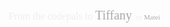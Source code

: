 <html> 
<canvas id=c></canvas>
<p>From the codepals to <a href="https://codepen.io/tmrDevelops">Tiffany</a><span>, by <a href="https://codepen.io/towc">Matei</a></span></p>
<style>
canvas {
	position: absolute;
	top: 0;
	left: 0;
}
p {
	margin: 0 0;
	position: absolute;
	font: 16px Verdana;
	color: #eee;
	height: 25px;
	top: calc( 100vh - 30px );
	text-shadow: 0 0 2px white;
}
p a {
	text-decoration: none;
	color: #aaa;
}
span {
	font-size: 11px;
}
p > a:first-of-type {
	font-size: 20px;
}
body {
	overflow: hidden;
} </style>
<script>
var w = c.width = window.innerWidth,
		h = c.height = window.innerHeight,
		ctx = c.getContext( '2d' ),
		
		hw = w / 2, // half-width
		hh = h / 2,
		
		opts = {
			strings: [ 'HAPPY', 'BIRTHDAY!' JOEL MULONGO ],
			charSize: 30,
			charSpacing: 35,
			lineHeight: 40,
			
			cx: w / 2,
			cy: h / 2,
			
			fireworkPrevPoints: 10,
			fireworkBaseLineWidth: 5,
			fireworkAddedLineWidth: 8,
			fireworkSpawnTime: 200,
			fireworkBaseReachTime: 30,
			fireworkAddedReachTime: 30,
			fireworkCircleBaseSize: 20,
			fireworkCircleAddedSize: 10,
			fireworkCircleBaseTime: 30,
			fireworkCircleAddedTime: 30,
			fireworkCircleFadeBaseTime: 10,
			fireworkCircleFadeAddedTime: 5,
			fireworkBaseShards: 5,
			fireworkAddedShards: 5,
			fireworkShardPrevPoints: 3,
			fireworkShardBaseVel: 4,
			fireworkShardAddedVel: 2,
			fireworkShardBaseSize: 3,
			fireworkShardAddedSize: 3,
			gravity: .1,
			upFlow: -.1,
			letterContemplatingWaitTime: 360,
			balloonSpawnTime: 20,
			balloonBaseInflateTime: 10,
			balloonAddedInflateTime: 10,
			balloonBaseSize: 20,
			balloonAddedSize: 20,
			balloonBaseVel: .4,
			balloonAddedVel: .4,
			balloonBaseRadian: -( Math.PI / 2 - .5 ),
			balloonAddedRadian: -1,
		},
		calc = {
			totalWidth: opts.charSpacing * Math.max( opts.strings[0].length, opts.strings[1].length )
		},
		
		Tau = Math.PI * 2,
		TauQuarter = Tau / 4,
		
		letters = [];

ctx.font = opts.charSize + 'px Verdana';

function Letter( char, x, y ){
	this.char = char;
	this.x = x;
	this.y = y;
	
	this.dx = -ctx.measureText( char ).width / 2;
	this.dy = +opts.charSize / 2;
	
	this.fireworkDy = this.y - hh;
	
	var hue = x / calc.totalWidth * 360;
	
	this.color = 'hsl(hue,80%,50%)'.replace( 'hue', hue );
	this.lightAlphaColor = 'hsla(hue,80%,light%,alp)'.replace( 'hue', hue );
	this.lightColor = 'hsl(hue,80%,light%)'.replace( 'hue', hue );
	this.alphaColor = 'hsla(hue,80%,50%,alp)'.replace( 'hue', hue );
	
	this.reset();
}
Letter.prototype.reset = function(){
	
	this.phase = 'firework';
	this.tick = 0;
	this.spawned = false;
	this.spawningTime = opts.fireworkSpawnTime * Math.random() |0;
	this.reachTime = opts.fireworkBaseReachTime + opts.fireworkAddedReachTime * Math.random() |0;
	this.lineWidth = opts.fireworkBaseLineWidth + opts.fireworkAddedLineWidth * Math.random();
	this.prevPoints = [ [ 0, hh, 0 ] ];
}
Letter.prototype.step = function(){
	
	if( this.phase === 'firework' ){
		
		if( !this.spawned ){
			
			++this.tick;
			if( this.tick >= this.spawningTime ){
				
				this.tick = 0;
				this.spawned = true;
			}
			
		} else {
			
			++this.tick;
			
			var linearProportion = this.tick / this.reachTime,
					armonicProportion = Math.sin( linearProportion * TauQuarter ),
					
					x = linearProportion * this.x,
					y = hh + armonicProportion * this.fireworkDy;
			
			if( this.prevPoints.length > opts.fireworkPrevPoints )
				this.prevPoints.shift();
			
			this.prevPoints.push( [ x, y, linearProportion * this.lineWidth ] );
			
			var lineWidthProportion = 1 / ( this.prevPoints.length - 1 );
			
			for( var i = 1; i < this.prevPoints.length; ++i ){
				
				var point = this.prevPoints[ i ],
						point2 = this.prevPoints[ i - 1 ];
					
				ctx.strokeStyle = this.alphaColor.replace( 'alp', i / this.prevPoints.length );
				ctx.lineWidth = point[ 2 ] * lineWidthProportion * i;
				ctx.beginPath();
				ctx.moveTo( point[ 0 ], point[ 1 ] );
				ctx.lineTo( point2[ 0 ], point2[ 1 ] );
				ctx.stroke();
			
			}
			
			if( this.tick >= this.reachTime ){
				
				this.phase = 'contemplate';
				
				this.circleFinalSize = opts.fireworkCircleBaseSize + opts.fireworkCircleAddedSize * Math.random();
				this.circleCompleteTime = opts.fireworkCircleBaseTime + opts.fireworkCircleAddedTime * Math.random() |0;
				this.circleCreating = true;
				this.circleFading = false;
				
				this.circleFadeTime = opts.fireworkCircleFadeBaseTime + opts.fireworkCircleFadeAddedTime * Math.random() |0;
				this.tick = 0;
				this.tick2 = 0;
				
				this.shards = [];
				
				var shardCount = opts.fireworkBaseShards + opts.fireworkAddedShards * Math.random() |0,
						angle = Tau / shardCount,
						cos = Math.cos( angle ),
						sin = Math.sin( angle ),
						
						x = 1,
						y = 0;
				
				for( var i = 0; i < shardCount; ++i ){
					var x1 = x;
					x = x * cos - y * sin;
					y = y * cos + x1 * sin;
					
					this.shards.push( new Shard( this.x, this.y, x, y, this.alphaColor ) );
				}
			}
			
		}
	} else if( this.phase === 'contemplate' ){
		
		++this.tick;
		
		if( this.circleCreating ){
			
			++this.tick2;
			var proportion = this.tick2 / this.circleCompleteTime,
					armonic = -Math.cos( proportion * Math.PI ) / 2 + .5;
			
			ctx.beginPath();
			ctx.fillStyle = this.lightAlphaColor.replace( 'light', 50 + 50 * proportion ).replace( 'alp', proportion );
			ctx.beginPath();
			ctx.arc( this.x, this.y, armonic * this.circleFinalSize, 0, Tau );
			ctx.fill();
			
			if( this.tick2 > this.circleCompleteTime ){
				this.tick2 = 0;
				this.circleCreating = false;
				this.circleFading = true;
			}
		} else if( this.circleFading ){
		
			ctx.fillStyle = this.lightColor.replace( 'light', 70 );
			ctx.fillText( this.char, this.x + this.dx, this.y + this.dy );
			
			++this.tick2;
			var proportion = this.tick2 / this.circleFadeTime,
					armonic = -Math.cos( proportion * Math.PI ) / 2 + .5;
			
			ctx.beginPath();
			ctx.fillStyle = this.lightAlphaColor.replace( 'light', 100 ).replace( 'alp', 1 - armonic );
			ctx.arc( this.x, this.y, this.circleFinalSize, 0, Tau );
			ctx.fill();
			
			if( this.tick2 >= this.circleFadeTime )
				this.circleFading = false;
			
		} else {
			
			ctx.fillStyle = this.lightColor.replace( 'light', 70 );
			ctx.fillText( this.char, this.x + this.dx, this.y + this.dy );
		}
		
		for( var i = 0; i < this.shards.length; ++i ){
			
			this.shards[ i ].step();
			
			if( !this.shards[ i ].alive ){
				this.shards.splice( i, 1 );
				--i;
			}
		}
		
		if( this.tick > opts.letterContemplatingWaitTime ){
			
			this.phase = 'balloon';
			
			this.tick = 0;
			this.spawning = true;
			this.spawnTime = opts.balloonSpawnTime * Math.random() |0;
			this.inflating = false;
			this.inflateTime = opts.balloonBaseInflateTime + opts.balloonAddedInflateTime * Math.random() |0;
			this.size = opts.balloonBaseSize + opts.balloonAddedSize * Math.random() |0;
			
			var rad = opts.balloonBaseRadian + opts.balloonAddedRadian * Math.random(),
					vel = opts.balloonBaseVel + opts.balloonAddedVel * Math.random();
			
			this.vx = Math.cos( rad ) * vel;
			this.vy = Math.sin( rad ) * vel;
		}
	} else if( this.phase === 'balloon' ){
			
		ctx.strokeStyle = this.lightColor.replace( 'light', 80 );
		
		if( this.spawning ){
			
			++this.tick;
			ctx.fillStyle = this.lightColor.replace( 'light', 70 );
			ctx.fillText( this.char, this.x + this.dx, this.y + this.dy );
			
			if( this.tick >= this.spawnTime ){
				this.tick = 0;
				this.spawning = false;
				this.inflating = true;	
			}
		} else if( this.inflating ){
			
			++this.tick;
			
			var proportion = this.tick / this.inflateTime,
			    x = this.cx = this.x,
					y = this.cy = this.y - this.size * proportion;
			
			ctx.fillStyle = this.alphaColor.replace( 'alp', proportion );
			ctx.beginPath();
			generateBalloonPath( x, y, this.size * proportion );
			ctx.fill();
			
			ctx.beginPath();
			ctx.moveTo( x, y );
			ctx.lineTo( x, this.y );
			ctx.stroke();
			
			ctx.fillStyle = this.lightColor.replace( 'light', 70 );
			ctx.fillText( this.char, this.x + this.dx, this.y + this.dy );
			
			if( this.tick >= this.inflateTime ){
				this.tick = 0;
				this.inflating = false;
			}
			
		} else {
			
			this.cx += this.vx;
			this.cy += this.vy += opts.upFlow;
			
			ctx.fillStyle = this.color;
			ctx.beginPath();
			generateBalloonPath( this.cx, this.cy, this.size );
			ctx.fill();
			
			ctx.beginPath();
			ctx.moveTo( this.cx, this.cy );
			ctx.lineTo( this.cx, this.cy + this.size );
			ctx.stroke();
			
			ctx.fillStyle = this.lightColor.replace( 'light', 70 );
			ctx.fillText( this.char, this.cx + this.dx, this.cy + this.dy + this.size );
			
			if( this.cy + this.size < -hh || this.cx < -hw || this.cy > hw  )
				this.phase = 'done';
			
		}
	}
}
function Shard( x, y, vx, vy, color ){
	
	var vel = opts.fireworkShardBaseVel + opts.fireworkShardAddedVel * Math.random();
	
	this.vx = vx * vel;
	this.vy = vy * vel;
	
	this.x = x;
	this.y = y;
	
	this.prevPoints = [ [ x, y ] ];
	this.color = color;
	
	this.alive = true;
	
	this.size = opts.fireworkShardBaseSize + opts.fireworkShardAddedSize * Math.random();
}
Shard.prototype.step = function(){
	
	this.x += this.vx;
	this.y += this.vy += opts.gravity;
	
	if( this.prevPoints.length > opts.fireworkShardPrevPoints )
		this.prevPoints.shift();
	
	this.prevPoints.push( [ this.x, this.y ] );
	
	var lineWidthProportion = this.size / this.prevPoints.length;
	
	for( var k = 0; k < this.prevPoints.length - 1; ++k ){
		
		var point = this.prevPoints[ k ],
				point2 = this.prevPoints[ k + 1 ];
		
		ctx.strokeStyle = this.color.replace( 'alp', k / this.prevPoints.length );
		ctx.lineWidth = k * lineWidthProportion;
		ctx.beginPath();
		ctx.moveTo( point[ 0 ], point[ 1 ] );
		ctx.lineTo( point2[ 0 ], point2[ 1 ] );
		ctx.stroke();
		
	}
	
	if( this.prevPoints[ 0 ][ 1 ] > hh )
		this.alive = false;
}
function generateBalloonPath( x, y, size ){
	
	ctx.moveTo( x, y );
	ctx.bezierCurveTo( x - size / 2, y - size / 2,
									 	 x - size / 4, y - size,
									   x,            y - size );
	ctx.bezierCurveTo( x + size / 4, y - size,
									   x + size / 2, y - size / 2,
									   x,            y );
}

function anim(){
	
	window.requestAnimationFrame( anim );
	
	ctx.fillStyle = '#111';
	ctx.fillRect( 0, 0, w, h );
	
	ctx.translate( hw, hh );
	
	var done = true;
	for( var l = 0; l < letters.length; ++l ){
		
		letters[ l ].step();
		if( letters[ l ].phase !== 'done' )
			done = false;
	}
	
	ctx.translate( -hw, -hh );
	
	if( done )
		for( var l = 0; l < letters.length; ++l )
			letters[ l ].reset();
}

for( var i = 0; i < opts.strings.length; ++i ){
	for( var j = 0; j < opts.strings[ i ].length; ++j ){
		letters.push( new Letter( opts.strings[ i ][ j ], 
														j * opts.charSpacing + opts.charSpacing / 2 - opts.strings[ i ].length * opts.charSize / 2,
														i * opts.lineHeight + opts.lineHeight / 2 - opts.strings.length * opts.lineHeight / 2 ) );
	}
}

anim();

window.addEventListener( 'resize', function(){
	
	w = c.width = window.innerWidth;
	h = c.height = window.innerHeight;
	
	hw = w / 2;
	hh = h / 2;
	
	ctx.font = opts.charSize + 'px Verdana';
})
</script>
</Html>
